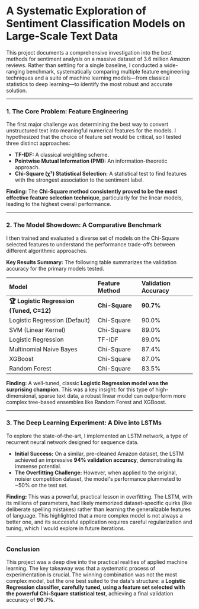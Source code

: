 # A Systematic Exploration of Sentiment Classification Models on Large-Scale Text Data

This project documents a comprehensive investigation into the best methods for sentiment analysis on a massive dataset of 3.6 million Amazon reviews. Rather than settling for a single baseline, I conducted a wide-ranging benchmark, systematically comparing multiple feature engineering techniques and a suite of machine learning models—from classical statistics to deep learning—to identify the most robust and accurate solution.

---

### **1. The Core Problem: Feature Engineering**

The first major challenge was determining the best way to convert unstructured text into meaningful numerical features for the models. I hypothesized that the choice of feature set would be critical, so I tested three distinct approaches:

*   **TF-IDF:** A classical weighting scheme.
*   **Pointwise Mutual Information (PMI):** An information-theoretic approach.
*   **Chi-Square (χ²) Statistical Selection:** A statistical test to find features with the strongest association to the sentiment label.

**Finding:** The **Chi-Square method consistently proved to be the most effective feature selection technique**, particularly for the linear models, leading to the highest overall performance.

---

### **2. The Model Showdown: A Comparative Benchmark**

I then trained and evaluated a diverse set of models on the Chi-Square selected features to understand the performance trade-offs between different algorithmic approaches.

**Key Results Summary:**
The following table summarizes the validation accuracy for the primary models tested.

| Model | Feature Method | Validation Accuracy |
| :--- | :--- | :--- |
| **🏆 Logistic Regression (Tuned, C=12)** | **Chi-Square** | **90.7%** |
| Logistic Regression (Default) | Chi-Square | 90.0% |
| SVM (Linear Kernel) | Chi-Square | 89.0% |
| Logistic Regression | TF-IDF | 89.0% |
| Multinomial Naive Bayes | Chi-Square | 87.4% |
| XGBoost | Chi-Square | 87.0% |
| Random Forest | Chi-Square | 83.5% |

**Finding:** A well-tuned, classic **Logistic Regression model was the surprising champion**. This was a key insight: for this type of high-dimensional, sparse text data, a robust linear model can outperform more complex tree-based ensembles like Random Forest and XGBoost.

---

### **3. The Deep Learning Experiment: A Dive into LSTMs**

To explore the state-of-the-art, I implemented an LSTM network, a type of recurrent neural network designed for sequence data.

*   **Initial Success:** On a similar, pre-cleaned Amazon dataset, the LSTM achieved an impressive **94% validation accuracy**, demonstrating its immense potential.
*   **The Overfitting Challenge:** However, when applied to the original, noisier competition dataset, the model's performance plummeted to ~50% on the test set.

**Finding:** This was a powerful, practical lesson in overfitting. The LSTM, with its millions of parameters, had likely memorized dataset-specific quirks (like deliberate spelling mistakes) rather than learning the generalizable features of language. This highlighted that a more complex model is not always a better one, and its successful application requires careful regularization and tuning, which I would explore in future iterations.

---

### **Conclusion**

This project was a deep dive into the practical realities of applied machine learning. The key takeaway was that a systematic process of experimentation is crucial. The winning combination was not the most complex model, but the one best suited to the data's structure: a **Logistic Regression classifier, carefully tuned, using a feature set selected with the powerful Chi-Square statistical test**, achieving a final validation accuracy of **90.7%**.
